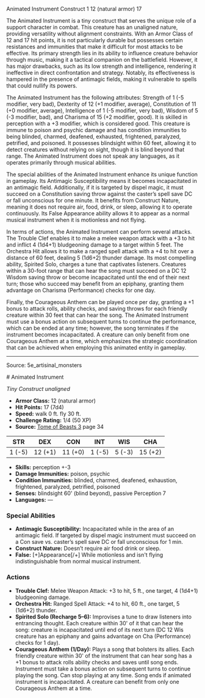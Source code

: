 <MonsterName/>Animated Instrument</MonsterName>
<CreatureType/>Construct</CreatureType>
<CR/>1</CR>
<AC/>12 (natural armor)</AC>
<HP/>17</HP>
<summary>The Animated Instrument is a tiny construct that serves the unique role of a support character in combat. This creature has an unaligned nature, providing versatility without alignment constraints. With an Armor Class of 12 and 17 hit points, it is not particularly durable but possesses certain resistances and immunities that make it difficult for most attacks to be effective. Its primary strength lies in its ability to influence creature behavior through music, making it a tactical companion on the battlefield. However, it has major drawbacks, such as its low strength and intelligence, rendering it ineffective in direct confrontation and strategy. Notably, its effectiveness is hampered in the presence of antimagic fields, making it vulnerable to spells that could nullify its powers.</summary>

<detail>

The Animated Instrument has the following attributes: Strength of 1 (-5 modifier, very bad), Dexterity of 12 (+1 modifier, average), Constitution of 11 (+0 modifier, average), Intelligence of 1 (-5 modifier, very bad), Wisdom of 5 (-3 modifier, bad), and Charisma of 15 (+2 modifier, good). It is skilled in perception with a +3 modifier, which is considered good. This creature is immune to poison and psychic damage and has condition immunities to being blinded, charmed, deafened, exhausted, frightened, paralyzed, petrified, and poisoned. It possesses blindsight within 60 feet, allowing it to detect creatures without relying on sight, though it is blind beyond that range. The Animated Instrument does not speak any languages, as it operates primarily through musical abilities.

The special abilities of the Animated Instrument enhance its unique function in gameplay. Its Antimagic Susceptibility means it becomes incapacitated in an antimagic field. Additionally, if it is targeted by dispel magic, it must succeed on a Constitution saving throw against the caster’s spell save DC or fall unconscious for one minute. It benefits from Construct Nature, meaning it does not require air, food, drink, or sleep, allowing it to operate continuously. Its False Appearance ability allows it to appear as a normal musical instrument when it is motionless and not flying.

In terms of actions, the Animated Instrument can perform several attacks. The Trouble Clef enables it to make a melee weapon attack with a +3 to hit and inflict 4 (1d4+1) bludgeoning damage to a target within 5 feet. The Orchestra Hit allows it to make a ranged spell attack with a +4 to hit over a distance of 60 feet, dealing 5 (1d6+2) thunder damage. Its most compelling ability, Spirited Solo, charges a tune that captivates listeners. Creatures within a 30-foot range that can hear the song must succeed on a DC 12 Wisdom saving throw or become incapacitated until the end of their next turn; those who succeed may benefit from an epiphany, granting them advantage on Charisma (Performance) checks for one day. 

Finally, the Courageous Anthem can be played once per day, granting a +1 bonus to attack rolls, ability checks, and saving throws for each friendly creature within 30 feet that can hear the song. The Animated Instrument must use a bonus action on subsequent turns to continue the performance, which can be ended at any time; however, the song terminates if the instrument becomes incapacitated. A creature can only benefit from one Courageous Anthem at a time, which emphasizes the strategic coordination that can be achieved when employing this animated entity in gameplay.</detail>



---

Source: 5e_artisinal_monsters

<statblock>
# Animated Instrument

*Tiny* *Construct* *unaligned*

- **Armor Class:** 12 (natural armor)
- **Hit Points:** 17 (7d4)
- **Speed:** walk 0 ft. fly 30 ft.
- **Challenge Rating:** 1/4 (50 XP)
- **Source:** [Tome of Beasts 3](https://koboldpress.com/kpstore/product/tome-of-beasts-3-for-5th-edition/) page 34

| STR | DEX | CON | INT | WIS | CHA |
| --- | --- | --- | --- | --- | --- |
| 1 (-5) | 12 (+1) | 11 (+0) | 1 (-5) | 5 (-3) | 15 (+2) |

- **Skills:** perception +-3
- **Damage Immunities:** poison, psychic
- **Condition Immunities:** blinded, charmed, deafened, exhaustion, frightened, paralyzed, petrified, poisoned
- **Senses:** blindsight 60' (blind beyond), passive Perception 7
- **Languages:** —

### Special Abilities

- **Antimagic Susceptibility:** Incapacitated while in the area of an antimagic field. If targeted by dispel magic instrument must succeed on a Con save vs. caster’s spell save DC or fall unconscious for 1 min.
- **Construct Nature:** Doesn’t require air food drink or sleep.
- **False:** [+]Appearance[/+] While motionless and isn't flying indistinguishable from normal musical instrument.

### Actions

- **Trouble Clef:** Melee Weapon Attack: +3 to hit, 5 ft., one target, 4 (1d4+1) bludgeoning damage.
- **Orchestra Hit:** Ranged Spell Attack: +4 to hit, 60 ft., one target, 5 (1d6+2) thunder.
- **Spirited Solo (Recharge 5–6):** Improvises a tune to draw listeners into entrancing thought. Each creature within 30' of it that can hear the song: creature is incapacitated until end of its next turn (DC 12 Wis creature has an epiphany and gains advantage on Cha (Performance) checks for 1 day).
- **Courageous Anthem (1/Day):** Plays a song that bolsters its allies. Each friendly creature within 30' of the instrument that can hear song has a +1 bonus to attack rolls ability checks and saves until song ends. Instrument must take a bonus action on subsequent turns to continue playing the song. Can stop playing at any time. Song ends if animated instrument is incapacitated. A creature can benefit from only one Courageous Anthem at a time.


</statblock>


